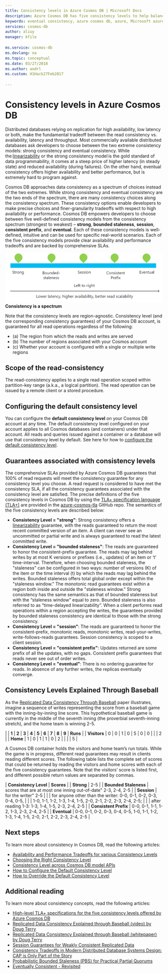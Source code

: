 ```yaml
---
title: Consistency levels in Azure Cosmos DB | Microsoft Docs
description: Azure Cosmos DB has five consistency levels to help balance eventual consistency, availability, and latency trade-offs.
keywords: eventual consistency, azure cosmos db, azure, Microsoft azure
services: cosmos-db
author: aliuy
manager: kfile

ms.service: cosmos-db
ms.devlang: na
ms.topic: conceptual
ms.date: 03/27/2018
ms.author: andrl
ms.custom: H1Hack27Feb2017

---
```

# Consistency levels in Azure Cosmos DB

Distributed databases relying on replication for high availability, low latency or both, make the fundamental tradeoff between the read consistency vs. availability, latency and throughput. Most commercially available distributed databases ask developers to choose between the two extreme consistency models: strong consistency and eventual consistency. While the [linearizability](http://cs.brown.edu/~mph/HerlihyW90/p463-herlihy.pdf) or the strong consistency model is the gold standard of data programmability, it comes at a steep price of higher latency (in steady state) and reduced availability (during failures). On the other hand, eventual consistency offers higher availability and better performance, but is extremely hard to program against.

Cosmos DB approaches data consistency as a spectrum of choices instead of the two extremes. While strong consistency and eventual consistency are the two ends of the spectrum, there are many consistency choices along the consistency spectrum. These consistency options enable developers to make precise choices and finer-granularity tradeoffs with respect to high availability or performance. Cosmos DB empowers developers to choose between five well-defined consistency models from the consistency spectrum (strongest to weakest) – **strong**, **bounded staleness**, **session**, **consistent prefix**, and **eventual**. Each of these consistency models is well-defined, intuitive and can be used for specific real-world scenarios. Each of the five consistency models provide clear availability and performance tradeoffs and are backed by comprehensive SLAs.

![Consistency is a spectrum](./media/consistency-levels/five-consistency-levels.png)
**Consistency is a spectrum**

Note that the consistency levels are region-agnostic. Consistency level (and the corresponding consistency guarantees) of your Cosmos DB account, is guaranteed for all read operations regardless of the following:

- (a) The region from which the reads and writes are served
- (b) The number of regions associated with your Cosmos account
- (c) Whether your account is configured with a single or multiple write regions

## Scope of the read-consistency

The read-consistency applies to a single read operation scoped within partition-key range (a.k.a., a logical partition). The read operation can be issued by a remote client or a stored procedure.

## Configuring the default consistency level

You can configure the **default consistency level** on your Cosmos DB account at any time. The default consistency level configured on your account applies to all Cosmos databases (and containers) under that account. All reads and queries issued against a container or a database will use that  consistency level by default. See here for how to [configure the default consistency level](how-to-manage-consistency.md#configure-the-default-consistency-level).

## Guarantees associated with consistency levels

The comprehensive SLAs provided by Azure Cosmos DB guarantees that 100% of read requests will meet the consistency guarantee for any consistency level you choose. A read request is considered to have met the consistency SLA, if all the consistency guarantees associated with the consistency level are satisfied. The precise definitions of the five consistency levels in Cosmos DB by using the [TLA+ specification language (TLA+)](http://lamport.azurewebsites.net/tla/tla.html) are provided in the [azure-cosmos-tla](https://github.com/Azure/azure-cosmos-tla) GitHub repo. The semantics of the five consistency levels are described below:

- **Consistency Level = "strong"**: Strong consistency offers a [linearizability](https://aphyr.com/posts/313-strong-consistency-models) guarantee, with the reads guaranteed to return the most recent committed version of an item. A client can never see an uncommitted or partial write and is always guaranteed to read the latest committed write.
- **Consistency Level = "bounded staleness"**: The reads are guaranteed to honor the consistent-prefix guarantee. The reads may lag behind writes by at most K versions or prefixes (i.e., updates) of an item or ‘t’ time-interval. Therefore, when choosing bounded staleness, the "staleness" can be configured in two ways: number of versions (K) of the item or the time interval (t) by which the reads may lag behind the writes. Bounded staleness offers total global order except within the "staleness window." The monotonic read guarantees exist within a region both inside and outside the "staleness window." Strong consistency has the same semantics as that of bounded staleness but with the “staleness window” equal to zero. Bounded staleness is also referred to as “time-delayed linearizability”. When a client performs read operations within a region accepting the writes, the guarantees provided by bounded staleness consistency are identical to those with the strong consistency.
- **Consistency Level = "session"**: The reads are guaranteed to honor the consistent-prefix, monotonic reads, monotonic writes, read-your-writes, write-follows-reads guarantees. Session consistency is scoped to a client session.
- **Consistency Level = "consistent prefix"**: Updates returned are some prefix of all the updates, with no gaps. Consistent prefix guarantees that reads never see out of order writes.
- **Consistency Level = "eventual"**: There is no ordering guarantee for reads. In absence of any further writes, the replicas eventually converge.

## Consistency Levels Explained Through Baseball

As the [Replicated Data Consistency Through Baseball](https://www.microsoft.com/en-us/research/wp-content/uploads/2011/10/ConsistencyAndBaseballReport.pdf) paper illustrates, imagine a sequence of writes representing the score from a baseball game with the inning-by-inning line score. This hypothetical baseball game is currently in the middle of the seventh inning (the proverbial seventh-inning stretch), and the home team is winning 2-5.

| | **1** | **2** | **3** | **4** | **5** | **6** | **7** | **8** | **9** | **Runs** |
| **Visitors** | 0 | 0 | 1 | 0 | 5 | 0 | 0 |  |  | 2 |
| **Home** | 1 | 0 | 1 | 1 | 0 | 2 |  |  |  | 5 |

A Cosmos DB container holds the visitors and home team’s run totals. While the game is in progress, different read guarantees may result in clients reading different scores. The following table lists the complete set of scores that could be returned by reading the visitors and home scores with each of the five consistency guarantees. Note that the visitors’ score is listed first, and different possible return values are separated by commas.

| **Consistency Level** | **Scores** |
| **Strong** | 2-5 |
| **Bounded Staleness** | scores that are at most one inning out-of-date" 2-3, 2-4, 2-5 |
| **Session** | for the writer" 2-5 |
| | for anyone other than the writer: 0-0, 0-1, 0-2, 0-3, 0-4, 0-5, |
| | 1-0, 1-1, 1-2, 1-3, 1-4, 1-5, 2-0, 2-1, 2-2, 2-3, 2-4, 2-5; |
| | after reading 1-3:  1-3, 1-4, 1-5, 2-3, 2-4, 2-5 |
| **Consistent Prefix** | 0-0, 0-1, 1-1, 1-2, 1-3, 2-3, 2-4, 2-5 |
| **Eventual** | 0-0, 0-1, 0-2, 0-3, 0-4, 0-5, 1-0, 1-1, 1-2, 1-3, 1-4, 1-5, 2-0, 2-1, 2-2, 2-3, 2-4, 2-5 |

## Next steps

To learn more about consistency in Cosmos DB, read the following articles:

- [Availability and Performance Tradeoffs for various Consistency Levels](consistency-levels-tradeoffs.md)
- [Choosing the Right Consistency Level](consistency-levels-choosing.md)
- [Consistency Level across Cosmos DB model APIs](consistency-levels-across-apis.md)
- [How to Configure the Default Consistency Level](how-to-manage-consistency.md#configure-the-default-consistency-level)
- [How to Override the Default Consistency Level](how-to-manage-consistency.md#override-the-default-consistency-level)

## Additional reading

To learn more about consistency concepts, read the following articles:

- [High-level TLA+ specifications for the five consistency levels offered by Azure Cosmos DB](https://github.com/Azure/azure-cosmos-tla)
- [Replicated Data Consistency Explained through Baseball (video) by Doug Terry](https://www.youtube.com/watch?v=gluIh8zd26I)
- [Replicated Data Consistency Explained through Baseball (whitepaper) by Doug Terry](https://www.microsoft.com/en-us/research/publication/replicated-data-consistency-explained-through-baseball/?from=http%3A%2F%2Fresearch.microsoft.com%2Fpubs%2F157411%2Fconsistencyandbaseballreport.pdf)
- [Session Guarantees for Weakly Consistent Replicated Data](https://dl.acm.org/citation.cfm?id=383631)
- [Consistency Tradeoffs in Modern Distributed Database Systems Design: CAP is Only Part of the Story](https://www.computer.org/web/csdl/index/-/csdl/mags/co/2012/02/mco2012020037-abs.html)
- [Probabilistic Bounded Staleness (PBS) for Practical Partial Quorums](http://vldb.org/pvldb/vol5/p776_peterbailis_vldb2012.pdf)
- [Eventually Consistent - Revisited](https://www.allthingsdistributed.com/2008/12/eventually_consistent.html)
